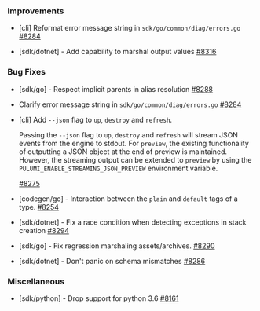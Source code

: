 ### Improvements

- [cli] Reformat error message string in `sdk/go/common/diag/errors.go`
  [#8284](https://github.com/pulumi/pulumi/pull/8284)

- [sdk/dotnet] - Add capability to marshal output values
  [#8316](https://github.com/pulumi/pulumi/pull/8316)

### Bug Fixes

- [sdk/go] - Respect implicit parents in alias resolution
  [#8288](https://github.com/pulumi/pulumi/pull/8288)

- Clarify error message string in `sdk/go/common/diag/errors.go`
  [#8284](https://github.com/pulumi/pulumi/pull/8284)

- [cli] Add `--json` flag to `up`, `destroy` and `refresh`.

  Passing the `--json` flag to `up`, `destroy` and `refresh` will stream JSON events from the engine to stdout.
  For `preview`, the existing functionality of outputting a JSON object at the end of preview is maintained.
  However, the streaming output can be extended to `preview` by using the `PULUMI_ENABLE_STREAMING_JSON_PREVIEW` environment variable.

  [#8275](https://github.com/pulumi/pulumi/pull/8275)

- [codegen/go] - Interaction between the `plain` and `default` tags of a type. 
  [#8254](https://github.com/pulumi/pulumi/pull/8254)

- [sdk/dotnet] - Fix a race condition when detecting exceptions in stack creation
  [#8294](https://github.com/pulumi/pulumi/pull/8294)

- [sdk/go] - Fix regression marshaling assets/archives.
  [#8290](https://github.com/pulumi/pulumi/pull/8290)

- [sdk/dotnet] - Don't panic on schema mismatches
  [#8286](https://github.com/pulumi/pulumi/pull/8286)

### Miscellaneous

- [sdk/python] - Drop support for python 3.6
  [#8161](https://github.com/pulumi/pulumi/pull/8161)

